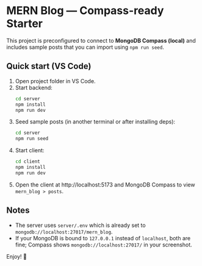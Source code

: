 # MERN Blog — Compass-ready Starter

This project is preconfigured to connect to **MongoDB Compass (local)** and includes sample posts that you can import using `npm run seed`.

## Quick start (VS Code)

1. Open project folder in VS Code.
2. Start backend:
   ```bash
   cd server
   npm install
   npm run dev
   ```
3. Seed sample posts (in another terminal or after installing deps):
   ```bash
   cd server
   npm run seed
   ```
4. Start client:
   ```bash
   cd client
   npm install
   npm run dev
   ```
5. Open the client at http://localhost:5173 and MongoDB Compass to view `mern_blog > posts`.

## Notes
- The server uses `server/.env` which is already set to `mongodb://localhost:27017/mern_blog`.
- If your MongoDB is bound to `127.0.0.1` instead of `localhost`, both are fine; Compass shows `mongodb://localhost:27017/` in your screenshot.

Enjoy! 🎉
